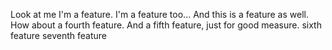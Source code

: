 Look at me I'm a feature.
I'm a feature too...
And this is a feature as well.
How about a fourth feature.
And a fifth feature, just for good measure.
sixth feature
seventh feature
